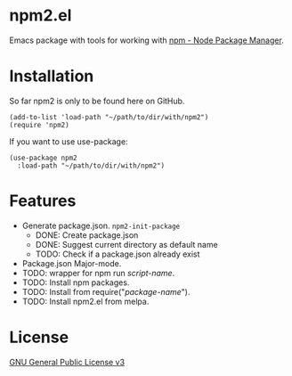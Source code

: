 # npm2.el
Emacs package with tools for working with [npm - Node Package Manager](https://www.npmjs.com/).

# Installation
So far npm2 is only to be found here on GitHub.
```elisp
(add-to-list 'load-path "~/path/to/dir/with/npm2")
(require 'npm2)
```


If you want to use use-package:
```elisp
(use-package npm2
  :load-path "~/path/to/dir/with/npm2")
```


# Features
* Generate package.json. `npm2-init-package`
  * DONE: Create package.json
  * DONE: Suggest current directory as default name
  * TODO: Check if a package.json already exist
* Package.json Major-mode.
* TODO: wrapper for npm run *script-name*.
* TODO: Install npm packages.
* TODO: Install from require("*package-name*").
* TODO: Install npm2.el from melpa.

# License
[GNU General Public License v3](./LICENSE)
